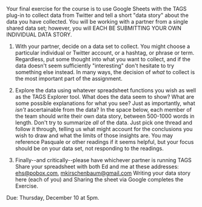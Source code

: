 Your final exercise for the course is to use Google Sheets with the TAGS 
plug-in to collect data from Twitter and tell a short "data story" about 
the data you have collected. You will be working with a partner from a 
single shared data set; however, you will EACH BE SUBMITTING YOUR OWN 
INDIVIDUAL DATA STORY.

1. With your partner, decide on a data set to collect. You might choose a 
particular individual or Twitter account, or a hashtag, or phrase or term. 
Regardless, put some thought into what you want to collect, and if the 
data doesn't seem sufficiently "interesting" don't hesitate to try 
something else instead. In many ways, the decision of *what* to collect 
is the most important part of the assignment.

2. Explore the data using whatever spreadsheet functions you wish as 
well as the TAGS Explorer tool. What does the data seem to show? 
What are some possible explanations for what you see? Just as 
importantly, what *isn't* ascertainable from the data? In the space 
below, each member of the team should write their own data story, 
between 500-1000 words in length. Don't try to summarize *all* of the 
data. Just pick one thread and follow it through, telling us what might 
account for the conclusions you wish to draw and what the limits of 
those insights are. You may reference Pasquale or other readings if 
it seems helpful, but your focus should be on your data set, not 
responding to the readings.

3. Finally--and critically--please have whichever partner is running 
TAGS Share your spreadsheet with both Ed and me at these addresses: 
ehs@pobox.com, mkirschenbaum@gmail.com Writing your data story here 
(each of you) and Sharing the sheet via Google completes the Exercise.

Due: Thursday, December 10 at 5pm.
